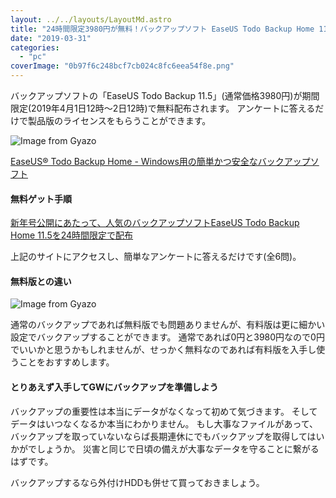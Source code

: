 ```yaml
---
layout: ../../layouts/LayoutMd.astro
title: "24時間限定3980円が無料！バックアップソフト EaseUS Todo Backup Home 11.5無料配布[PR]"
date: "2019-03-31"
categories: 
  - "pc"
coverImage: "0b97f6c248bcf7cb024c8fc6eea54f8e.png"
---
```


バックアップソフトの「EaseUS Todo Backup 11.5」(通常価格3980円)が期間限定(2019年4月1日12時～2日12時)で無料配布されます。 アンケートに答えるだけで製品版のライセンスをもらうことができます。

![Image from Gyazo](/archive/images/0b97f6c248bcf7cb024c8fc6eea54f8e.png)

[EaseUS® Todo Backup Home \- Windows用の簡単かつ安全なバックアップソフト](https://jp.easeus.com/backup-software/home-edition.html)

#### 無料ゲット手順

[新年号公開にあたって、人気のバックアップソフトEaseUS Todo Backup Home 11\.5を24時間限定で配布](https://jp.easeus.com/campaign/todo-backup-home-giveaway-2019.html)

上記のサイトにアクセスし、簡単なアンケートに答えるだけです(全6問)。

#### 無料版との違い

![Image from Gyazo](/archive/images/37aed8991e31ea0b3344352a6ac0d1ba.png)

通常のバックアップであれば無料版でも問題ありませんが、有料版は更に細かい設定でバックアップすることができます。 通常であれば0円と3980円なので0円でいいかと思うかもしれませんが、せっかく無料なのであれば有料版を入手し使うことをおすすめします。

#### とりあえず入手してGWにバックアップを準備しよう

バックアップの重要性は本当にデータがなくなって初めて気づきます。 そしてデータはいつなくなるか本当にわかりません。 もし大事なファイルがあって、バックアップを取っていないならば長期連休にでもバックアップを取得してはいかがでしょうか。 災害と同じで日頃の備えが大事なデータを守ることに繋がるはずです。

バックアップするなら外付けHDDも併せて買っておきましょう。

<div data-vc_mylinkbox_id="889318572"></div>